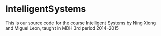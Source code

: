 # IntelligentSystems
This is our source code for the course Intelligent Systems by Ning Xiong and Miguel Leon, taught in MDH 3rd period 2014-2015
